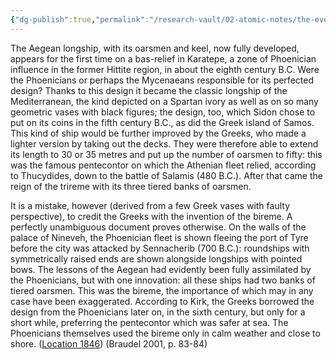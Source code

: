 ```yaml
---
{"dg-publish":true,"permalink":"/research-vault/02-atomic-notes/the-evolution-of-the-bireme-invented-by-the-phoenicians-and-evolved-into-the-pentecontor/"}
---
```


The Aegean longship, with its oarsmen and keel, now fully developed, appears for the first time on a bas-relief in Karatepe, a zone of Phoenician influence in the former Hittite region, in about the eighth century B.C. Were the Phoenicians or perhaps the Mycenaeans responsible for its perfected design? Thanks to this design it became the classic longship of the Mediterranean, the kind depicted on a Spartan ivory as well as on so many geometric vases with black figures; the design, too, which Sidon chose to put on its coins in the fifth century B.C., as did the Greek island of Samos. This kind of ship would be further improved by the Greeks, who made a lighter version by taking out the decks. They were therefore able to extend its length to 30 or 35 metres and put up the number of oarsmen to fifty: this was the famous pentecontor on which the Athenian fleet relied, according to Thucydides, down to the battle of Salamis (480 B.C.). After that came the reign of the trireme with its three tiered banks of oarsmen. 

It is a mistake, however (derived from a few Greek vases with faulty perspective), to credit the Greeks with the invention of the bireme. A perfectly unambiguous document proves otherwise. On the walls of the palace of Nineveh, the Phoenician fleet is shown fleeing the port of Tyre before the city was attacked by Sennacherib (700 B.C.): roundships with symmetrically raised ends are shown alongside longships with pointed bows. The lessons of the Aegean had evidently been fully assimilated by the Phoenicians, but with one innovation: all these ships had two banks of tiered oarsmen. This was the bireme, the importance of which may in any case have been exaggerated. According to Kirk, the Greeks borrowed the design from the Phoenicians later on, in the sixth century, but only for a short while, preferring the pentecontor which was safer at sea. The Phoenicians themselves used the bireme only in calm weather and close to shore. ([Location 1846](https://readwise.io/to_kindle?action=open&asin=B004FEFSCC&location=1846)) (Braudel 2001, p. 83-84)